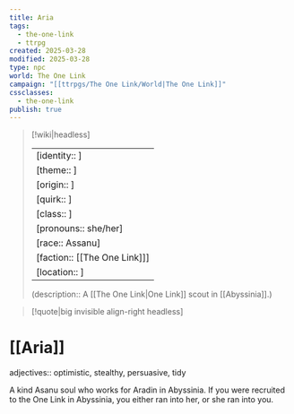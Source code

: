 ```yaml
---
title: Aria
tags:
  - the-one-link
  - ttrpg
created: 2025-03-28
modified: 2025-03-28
type: npc
world: The One Link
campaign: "[[ttrpgs/The One Link/World|The One Link]]"
cssclasses:
  - the-one-link
publish: true
---
```


> [!wiki|headless]
>
> |               |
> | ------------- |
> | [identity:: ] |
> | [theme:: ] |
> | [origin:: ] |
> | [quirk:: ] |
> | [class:: ] |
> | [pronouns:: she/her] |
> | [race:: Assanu] |
> | [faction:: [[The One Link]]] |
> | [location:: ] |
>
> (description:: A [[The One Link|One Link]] scout in [[Abyssinia]].)

> [!quote|big invisible align-right headless]

# [[Aria]]

adjectives:: optimistic, stealthy, persuasive, tidy

A kind Asanu soul who works for Aradin in Abyssinia. If you were recruited to the One Link in Abyssinia, you either ran into her, or she ran into you.